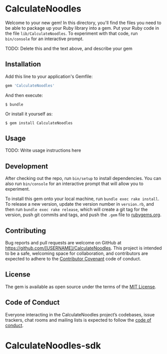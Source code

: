 # CalculateNoodles

Welcome to your new gem! In this directory, you'll find the files you need to be able to package up your Ruby library into a gem. Put your Ruby code in the file `lib/CalculateNoodles`. To experiment with that code, run `bin/console` for an interactive prompt.

TODO: Delete this and the text above, and describe your gem

## Installation

Add this line to your application's Gemfile:

```ruby
gem 'CalculateNoodles'
```

And then execute:

    $ bundle

Or install it yourself as:

    $ gem install CalculateNoodles

## Usage

TODO: Write usage instructions here

## Development

After checking out the repo, run `bin/setup` to install dependencies. You can also run `bin/console` for an interactive prompt that will allow you to experiment.

To install this gem onto your local machine, run `bundle exec rake install`. To release a new version, update the version number in `version.rb`, and then run `bundle exec rake release`, which will create a git tag for the version, push git commits and tags, and push the `.gem` file to [rubygems.org](https://rubygems.org).

## Contributing

Bug reports and pull requests are welcome on GitHub at https://github.com/[USERNAME]/CalculateNoodles. This project is intended to be a safe, welcoming space for collaboration, and contributors are expected to adhere to the [Contributor Covenant](http://contributor-covenant.org) code of conduct.

## License

The gem is available as open source under the terms of the [MIT License](https://opensource.org/licenses/MIT).

## Code of Conduct

Everyone interacting in the CalculateNoodles project’s codebases, issue trackers, chat rooms and mailing lists is expected to follow the [code of conduct](https://github.com/[USERNAME]/CalculateNoodles/blob/master/CODE_OF_CONDUCT.md).
# CalculateNoodles-sdk
